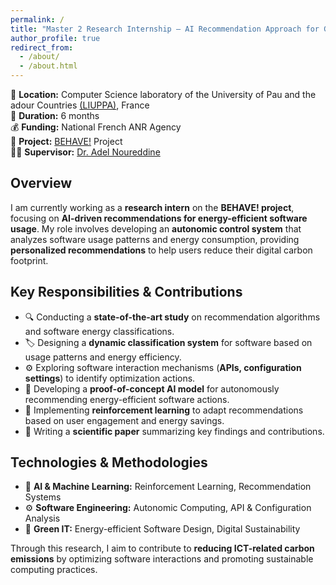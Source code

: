 ```yaml
---
permalink: /
title: "Master 2 Research Internship – AI Recommendation Approach for Green Software"
author_profile: true
redirect_from: 
  - /about/
  - /about.html
---
```


📍 **Location:** Computer Science laboratory of the University of Pau and the adour Countries <a href="https://liuppa.univ-pau.fr/" target="_blank">(LIUPPA)</a>, France  
📅 **Duration:** 6 months  
💰 **Funding:** National French ANR Agency  
🔗 **Project:** <a href="https://www.noureddine.org/research/behave" target="_blank">BEHAVE!</a> Project  
👨‍🏫 **Supervisor:** <a href="https://noureddine.org" target="_blank">Dr. Adel Noureddine</a>  

## Overview  
I am currently working as a **research intern** on the **BEHAVE! project**, focusing on **AI-driven recommendations for energy-efficient software usage**. My role involves developing an **autonomic control system** that analyzes software usage patterns and energy consumption, providing **personalized recommendations** to help users reduce their digital carbon footprint.  

## Key Responsibilities & Contributions  
- 🔍 Conducting a **state-of-the-art study** on recommendation algorithms and software energy classifications.  
- 🏷️ Designing a **dynamic classification system** for software based on usage patterns and energy efficiency.  
- ⚙️ Exploring software interaction mechanisms (**APIs, configuration settings**) to identify optimization actions.  
- 🤖 Developing a **proof-of-concept AI model** for autonomously recommending energy-efficient software actions.  
- 🎯 Implementing **reinforcement learning** to adapt recommendations based on user engagement and energy savings.  
- 📝 Writing a **scientific paper** summarizing key findings and contributions.  

## Technologies & Methodologies  
- 🧠 **AI & Machine Learning:** Reinforcement Learning, Recommendation Systems  
- ⚙️ **Software Engineering:** Autonomic Computing, API & Configuration Analysis  
- 🌿 **Green IT:** Energy-efficient Software Design, Digital Sustainability  

Through this research, I aim to contribute to **reducing ICT-related carbon emissions** by optimizing software interactions and promoting sustainable computing practices.  
